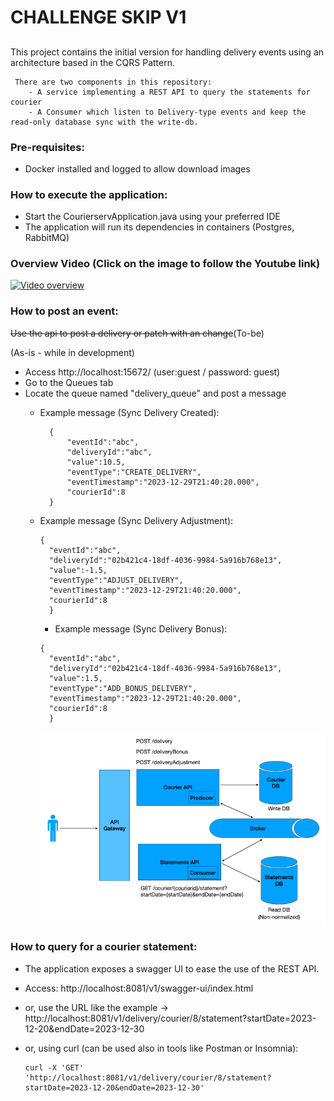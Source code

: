 # CHALLENGE SKIP V1

##
This project contains the initial version for handling delivery events using an architecture based in the CQRS Pattern. 

     There are two components in this repository:
        - A service implementing a REST API to query the statements for courier
        - A Consumer which listen to Delivery-type events and keep the read-only database sync with the write-db.  

### Pre-requisites:
- Docker installed and logged to allow download images

###  How to execute the application:
 - Start the CourierservApplication.java using your preferred IDE
 - The application will run its dependencies in containers (Postgres, RabbitMQ)

###  Overview Video (Click on the image to follow the Youtube link)
[![Video overview](https://img.youtube.com/vi/4iK3V4DLjPA/0.jpg)](https://www.youtube.com/watch?v=4iK3V4DLjPA)



###  How to post an event:
~~Use the api to post a delivery or patch with an change~~(To-be)

(As-is - while in development)
- Access http://localhost:15672/ (user:guest / password: guest)
- Go to the Queues tab
- Locate the queue named "delivery_queue" and post a message
  - Example message (Sync Delivery Created):
      ```
        {
            "eventId":"abc",
            "deliveryId":"abc",
            "value":10.5,
            "eventType":"CREATE_DELIVERY",
            "eventTimestamp":"2023-12-29T21:40:20.000",
            "courierId":8
        }
    ```
  - Example message (Sync Delivery Adjustment):
    ```
    {
      "eventId":"abc",
      "deliveryId":"02b421c4-18df-4036-9984-5a916b768e13",
      "value":-1.5,
      "eventType":"ADJUST_DELIVERY",
      "eventTimestamp":"2023-12-29T21:40:20.000",
      "courierId":8
      }
      ``` 
      - Example message (Sync Delivery Bonus):
    ```
    {
      "eventId":"abc",
      "deliveryId":"02b421c4-18df-4036-9984-5a916b768e13",
      "value":1.5,
      "eventType":"ADD_BONUS_DELIVERY",
      "eventTimestamp":"2023-12-29T21:40:20.000",
      "courierId":8
      }
      ``` 

      ![overview-image](./docs/overview-architecture.png "Proposed Architecture")


### How to query for a courier statement:
 - The application exposes a swagger UI to ease the use of the REST API. 
 - Access: http://localhost:8081/v1/swagger-ui/index.html

 - or, use the URL like the example -> http://localhost:8081/v1/delivery/courier/8/statement?startDate=2023-12-20&endDate=2023-12-30
 - or, using curl (can be used also in tools like Postman or Insomnia):
    ```shell
   curl -X 'GET' 'http://localhost:8081/v1/delivery/courier/8/statement?startDate=2023-12-20&endDate=2023-12-30' 
   ```
